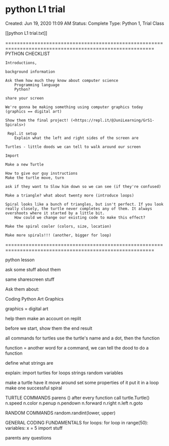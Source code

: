 # python L1 trial

Created: Jun 19, 2020 11:09 AM
Status: Complete
Type: Python 1, Trial Class

[[python L1 trial.txt]]

=========================================================================================================
PYTHON CHECKLIST

```
Introductions, 

background information

Ask them how much they know about computer science
	Programming language
	Python?

share your screen

We're gonna be making something using computer graphics today (graphics == digital art)

Show them the final project! (<https://repl.it/@JuniLearning/GrS1-Spirals>)

 Repl.it setup
	Explain what the left and right sides of the screen are

Turtles - little doods we can tell to walk around our screen

Import

Make a new Turtle

How to give our guy instructions
Make the turtle move, turn

ask if they want to Slow him down so we can see (if they're confused)

Make a triangle? what about twenty more (introduce loops)

Spiral looks like a bunch of triangles, but isn't perfect. If you look really closely, the turtle never completes any of them. It always overshoots where it started by a little bit. 
	How could we change our existing code to make this effect?

Make the spiral cooler (colors, size, location)

Make more spirals!!! (another, bigger for loop)

```

=========================================================================================================

python lesson

ask some stuff about them

same sharescreen stuff

Ask them about:

Coding
Python
Art
Graphics

graphics = digital art

help them make an account on replit

before we start, show them the end result

all commands for turtles use the turtle's name and a dot, then the function

function = another word for a command, we can tell the dood to do a function

define what strings are

explain:
import
turtles
for loops
strings
random
variables

make a turtle
have it move around
set some properties of it
put it in a loop
make one successful spiral

TURTLE COMMANDS
parens () after every function call
turtle.Turtle()
n.speed
n.color
n.penup
n.pendown
n.forward
n.right
n.left
n.goto

RANDOM COMMANDS
random.randint(lower, upper)

GENERAL CODING FUNDAMENTALS
for loops: for loop in range(50):
variables: x = 5
import stuff

parents any questions